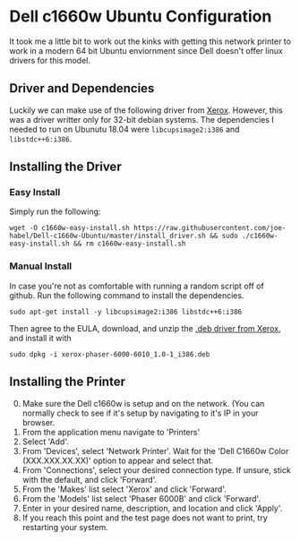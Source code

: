 # Dell c1660w Ubuntu Configuration

It took me a little bit to work out the kinks with getting this network printer to work in a modern 64 bit Ubuntu enviornment since Dell doesn't offer linux drivers for this model.

## Driver and Dependencies

Luckily we can make use of the following driver from [Xerox](https://www.support.xerox.com/support/phaser-6000/file-download/engb.html?operatingSystem=linux&fileLanguage=en_GB&contentId=116065&from=downloads&viewArchived=false). However, this was a driver writter only for 32-bit debian systems. The dependencies I needed to run on Ubunutu 18.04 were `libcupsimage2:i386` and `libstdc++6:i386`.

## Installing the Driver

### Easy Install

Simply run the following:
```
wget -O c1660w-easy-install.sh https://raw.githubusercontent.com/joe-habel/Dell-c1660w-Ubuntu/master/install_driver.sh && sudo ./c1660w-easy-install.sh && rm c1660w-easy-install.sh
```

### Manual Install

In case you're not as comfortable with running a random script off of github. Run the following command to install the dependencies.

```
sudo apt-get install -y libcupsimage2:i386 libstdc++6:i386
```

Then agree to the EULA, download, and unzip the [.deb driver from Xerox](https://www.support.xerox.com/support/phaser-6000/file-download/engb.html?operatingSystem=linux&fileLanguage=en_GB&contentId=116065&from=downloads&viewArchived=false), and install it with

```
sudo dpkg -i xerox-phaser-6000-6010_1.0-1_i386.deb
```

## Installing the Printer

0) Make sure the Dell c1660w is setup and on the network. (You can normally check to see if it's setup by navigating to it's IP in your browser.
1) From the application menu navigate to 'Printers'
2) Select 'Add'.
3) From 'Devices', select 'Network Printer'. Wait for the 'Dell C1660w Color (XXX.XXX.XX.XX)' option to appear and select that.
4) From 'Connections', select your desired connection type. If unsure, stick with the default, and click 'Forward'.
5) From the 'Makes' list select 'Xerox' and click 'Forward'.
6) From the 'Models' list select 'Phaser 6000B' and click 'Forward'.
7) Enter in your desired name, description, and location and click 'Apply'.
8) If you reach this point and the test page does not want to print, try restarting your system.
